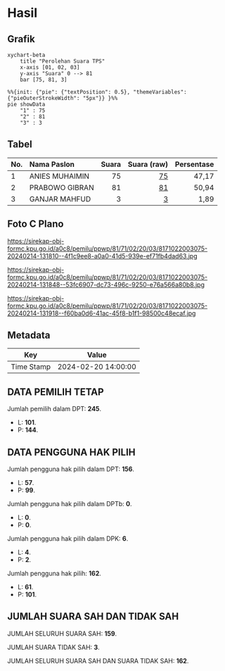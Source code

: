 # Hasil

## Grafik

```mermaid
xychart-beta
    title "Perolehan Suara TPS"
    x-axis [01, 02, 03]
    y-axis "Suara" 0 --> 81
    bar [75, 81, 3]
```

```mermaid
%%{init: {"pie": {"textPosition": 0.5}, "themeVariables": {"pieOuterStrokeWidth": "5px"}} }%%
pie showData
    "1" : 75
    "2" : 81
    "3" : 3
```

## Tabel

| No. | Nama Paslon    | Suara | Suara (raw) | Persentase |
|:--- |:-------------- | -----:| -----------:| ----------:|
| 1   | ANIES MUHAIMIN | 75    | [75][p-1]   | 47,17      |
| 2   | PRABOWO GIBRAN | 81    | [81][p-2]   | 50,94      |
| 3   | GANJAR MAHFUD  | 3     | [3][p-3]    | 1,89       |


[p-1]: https://github.com/gigit-pemilu/pemilu-2024-81-maluku/blob/main/pilpres/hitung-suara/sub/81-maluku/sub/71-kota-ambon/sub/02-sirimau/sub/2003-batu-merah/sub/075-tps/sub/paslon-1.txt
[p-2]: https://github.com/gigit-pemilu/pemilu-2024-81-maluku/blob/main/pilpres/hitung-suara/sub/81-maluku/sub/71-kota-ambon/sub/02-sirimau/sub/2003-batu-merah/sub/075-tps/sub/paslon-2.txt
[p-3]: https://github.com/gigit-pemilu/pemilu-2024-81-maluku/blob/main/pilpres/hitung-suara/sub/81-maluku/sub/71-kota-ambon/sub/02-sirimau/sub/2003-batu-merah/sub/075-tps/sub/paslon-3.txt

## Foto C Plano

https://sirekap-obj-formc.kpu.go.id/a0c8/pemilu/ppwp/81/71/02/20/03/8171022003075-20240214-131810--4f1c9ee8-a0a0-41d5-939e-ef71fb4dad63.jpg

https://sirekap-obj-formc.kpu.go.id/a0c8/pemilu/ppwp/81/71/02/20/03/8171022003075-20240214-131848--53fc6907-dc73-496c-9250-e76a566a80b8.jpg

https://sirekap-obj-formc.kpu.go.id/a0c8/pemilu/ppwp/81/71/02/20/03/8171022003075-20240214-131918--f60ba0d6-41ac-45f8-b1f1-98500c48ecaf.jpg


## Metadata

| Key        | Value               |
| ---------- | ------------------- |
| Time Stamp | 2024-02-20 14:00:00 |


## DATA PEMILIH TETAP

Jumlah pemilih dalam DPT: **245**.
 * L: **101**.
 * P: **144**.

## DATA PENGGUNA HAK PILIH

Jumlah pengguna hak pilih dalam DPT: **156**.
 * L: **57**.
 * P: **99**.

Jumlah pengguna hak pilih dalam DPTb: **0**.
 * L: **0**.
 * P: **0**.

Jumlah pengguna hak pilih dalam DPK: **6**.
 * L: **4**.
 * P: **2**.

Jumlah pengguna hak pilih: **162**.
 * L: **61**.
 * P: **101**.

## JUMLAH SUARA SAH DAN TIDAK SAH

JUMLAH SELURUH SUARA SAH: **159**.

JUMLAH SUARA TIDAK SAH: **3**.

JUMLAH SELURUH SUARA SAH DAN SUARA TIDAK SAH: **162**.


